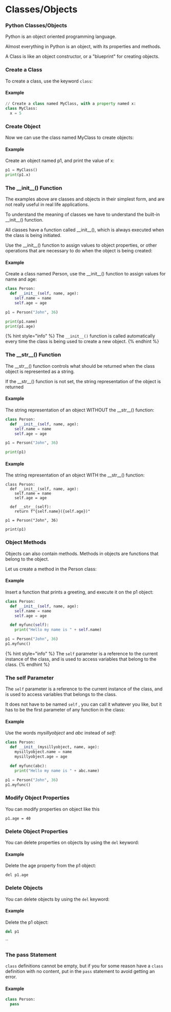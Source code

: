 # Classes/Objects

### Python Classes/Objects

Python is an object oriented programming language.

Almost everything in Python is an object, with its properties and methods.

A Class is like an object constructor, or a "blueprint" for creating objects.

### Create a Class

To create a class, use the keyword `class`:

#### Example

```python
// Create a class named MyClass, with a property named x:
class MyClass:
  x = 5
```

### Create Object

Now we can use the class named MyClass to create objects:

#### Example

Create an object named p1, and print the value of x:

```python
p1 = MyClass()
print(p1.x)
```

### The \_\_init\_\_() Function

The examples above are classes and objects in their simplest form, and are not really useful in real life applications.

To understand the meaning of classes we have to understand the built-in \_\_init\_\_() function.

All classes have a function called \_\_init\_\_(), which is always executed when the class is being initiated.

Use the \_\_init\_\_() function to assign values to object properties, or other operations that are necessary to do when the object is being created:

#### Example

Create a class named Person, use the \_\_init\_\_() function to assign values for name and age:

```python
class Person:
  def __init__(self, name, age):
    self.name = name
    self.age = age

p1 = Person("John", 36)

print(p1.name)
print(p1.age)
```

{% hint style="info" %}
The `__init__()` function is called automatically every time the class is being used to create a new object.
{% endhint %}

### The \_\_str\_\_() Function

The \_\_str\_\_() function controls what should be returned when the class object is represented as a string.

If the \_\_str\_\_() function is not set, the string representation of the object is returned

#### Example

The string representation of an object WITHOUT the \_\_str\_\_() function:

```python
class Person:
  def __init__(self, name, age):
    self.name = name
    self.age = age

p1 = Person("John", 36)

print(p1)
```

#### Example

The string representation of an object WITH the \_\_str\_\_() function:

```
class Person:
  def __init__(self, name, age):
    self.name = name
    self.age = age

  def __str__(self):
    return f"{self.name}({self.age})"

p1 = Person("John", 36)

print(p1)
```

### Object Methods

Objects can also contain methods. Methods in objects are functions that belong to the object.

Let us create a method in the Person class:

#### Example

Insert a function that prints a greeting, and execute it on the p1 object:

```python
class Person:
  def __init__(self, name, age):
    self.name = name
    self.age = age

  def myfunc(self):
    print("Hello my name is " + self.name)

p1 = Person("John", 36)
p1.myfunc()
```

{% hint style="info" %}
The `self` parameter is a reference to the current instance of the class, and is used to access variables that belong to the class.
{% endhint %}

### The self Parameter

The `self` parameter is a reference to the current instance of the class, and is used to access variables that belongs to the class.

It does not have to be named `self` , you can call it whatever you like, but it has to be the first parameter of any function in the class:

#### Example

Use the words _mysillyobject_ and _abc_ instead of _self_:

```python
class Person:
  def __init__(mysillyobject, name, age):
    mysillyobject.name = name
    mysillyobject.age = age

  def myfunc(abc):
    print("Hello my name is " + abc.name)

p1 = Person("John", 36)
p1.myfunc()
```

### Modify Object Properties

You can modify properties on object like this

```
p1.age = 40
```

### Delete Object Properties

You can delete properties on objects by using the `del` keyword:

#### Example

Delete the age property from the p1 object:

`del p1.age`

### Delete Objects

You can delete objects by using the `del` keyword:

#### Example

Delete the p1 object:

```python
del p1
```

``

### The pass Statement

`class` definitions cannot be empty, but if you for some reason have a `class` definition with no content, put in the `pass` statement to avoid getting an error.

#### Example

```python
class Person:
  pass
```

